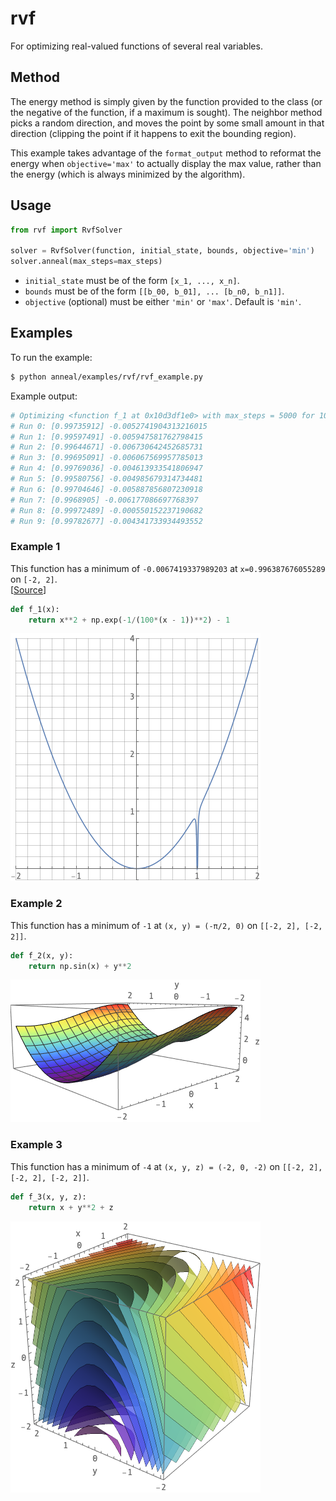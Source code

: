# rvf
For optimizing real-valued functions of several real variables.

## Method

The energy method is simply given by the function provided to the class (or the negative of the function, if a maximum is sought).
The neighbor method picks a random direction, and moves the point by some small amount in that direction (clipping the point if it happens to exit the bounding region).

This example takes advantage of the `format_output` method to reformat the energy when `objective='max'` to actually display the max value, rather than the energy (which is always minimized by the algorithm).

## Usage

```python
from rvf import RvfSolver

solver = RvfSolver(function, initial_state, bounds, objective='min')
solver.anneal(max_steps=max_steps)
```

- `initial_state` must be of the form `[x_1, ..., x_n]`.
- `bounds` must be of the form `[[b_00, b_01], ... [b_n0, b_n1]]`.
- `objective` (optional) must be either `'min'` or `'max'`. Default is `'min'`.


## Examples
To run the example:
```bash
$ python anneal/examples/rvf/rvf_example.py
```

Example output:
```bash
# Optimizing <function f_1 at 0x10d3df1e0> with max_steps = 5000 for 10 runs:
# Run 0: [0.99735912] -0.0052741904313216015
# Run 1: [0.99597491] -0.005947581762798415
# Run 2: [0.99644671] -0.006730642452685731
# Run 3: [0.99695091] -0.006067569957785013
# Run 4: [0.99769036] -0.004613933541806947
# Run 5: [0.99580756] -0.004985679314734481
# Run 6: [0.99704646] -0.005887856807230918
# Run 7: [0.9968905] -0.006177086697768397
# Run 8: [0.99972489] -0.000550152237190682
# Run 9: [0.99782677] -0.004341733934493552
```

### Example 1
This function has a minimum of `-0.0067419337989203` at `x=0.996387676055289` on `[-2, 2]`.<br>
[[Source](https://mathoverflow.net/questions/253450/)]
```python
def f_1(x):
    return x**2 + np.exp(-1/(100*(x - 1))**2) - 1
```

![Plot of example function for solver_1](example_1.png)

### Example 2
This function has a minimum of `-1` at `(x, y) = (-π/2, 0)` on `[[-2, 2], [-2, 2]]`.
```python
def f_2(x, y):
    return np.sin(x) + y**2
```
![Plot of example function for solver_2](example_2.png)

### Example 3
This function has a minimum of `-4` at `(x, y, z) = (-2, 0, -2)` on `[[-2, 2], [-2, 2], [-2, 2]]`. 
```python
def f_3(x, y, z):
    return x + y**2 + z
```
![Plot of example function for solver_3](example_3.png)